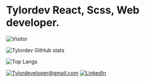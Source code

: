# Tylordev React, Scss, Web developer.

![Visitor](https://visitor-badge.laobi.icu/badge?page_id=Tylordev)

![Tylordev GitHub stats](https://github-readme-stats.vercel.app/api?username=Tylordev&theme=dark&show_icons=true&rank_icon=percentile)

![Top Langs](https://github-readme-stats.vercel.app/api/top-langs/?username=Tylordev&size_weight=0.5&count_weight=0.5&theme=dark)

<a href="mailto:Tylordeveloper@gmail.com">![Tylordeveloper@gmail.com](https://img.shields.io/badge/Gmail-D14836?style=for-the-badge&logo=gmail&logoColor=white)</a>
<a href="<LinkedInURL>">![LinkedIn](https://img.shields.io/badge/LinkedIn-0077B5?style=for-the-badge&logo=linkedin&logoColor=white)</a>
